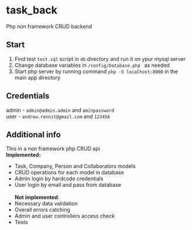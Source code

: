 # task_back
Php non framework CRUD backend
## Start
1) Find test ```test.sql``` script in ```db``` directory and run it on ypur mysql server
2) Change database variables in ```/config/Database.php ``` as needed
3) Start php server by running command ```php -S localhost:8000``` in the main app directory
## Credentials
admin - ```admin@admin.admin``` and ```aminpassword```  
user - ```andrew.rennit@gmail.com``` and ```123456```
## Additional info
This in a non framework php CRUD api <br>
<b>Implemented: </b>
* Task, Company, Person and Collaborators models
* CRUD operations for each model in database
* Admin login by hardcode credentials
* User login by email and pass from database <br>   
<b>Not implemented</b>:<br>   
* Necessary data validation
* Overall errors catching
* Admin and user controllers access check
* Tests
